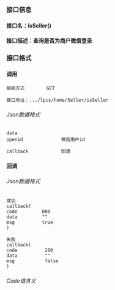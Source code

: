### 接口信息
#### 接口名：isSeller()
#### 接口描述：查询是否为商户微信登录

### 接口格式

#### 调用

```
接收方式        GET
```

```
接口地址：.../lpcs/home/Seller/isSeller
```

###### Json数据格式
```
data
openid              微信用户id      

callback            回调
```

#### 回调
###### Json数据格式

```
成功
callback(
code         000
data         ""
msg          true
)
```

```
失败
callback(
code          200
data          ""
msg           false
)
```

###### Code值含义

```
```